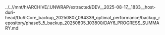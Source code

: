 ../..//mnt/h/ARCHIVE/.UNWRAP/extracted/DEV__2025-08-17__1833__host-duri-head/DuRiCore_backup_20250807_094339_optimal_performance/backup_repository/phase5_5_backup_20250805_103800/DAY6_PROGRESS_SUMMARY.md